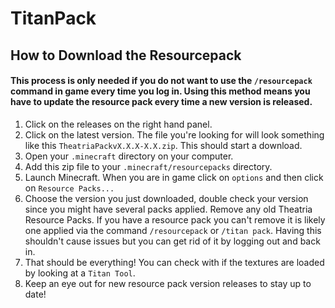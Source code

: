 # TitanPack

## How to Download the Resourcepack

#### This process is only needed if you do not want to use the `/resourcepack` command in game every time you log in. Using this method means you have to update the resource pack every time a new version is released.

1. Click on the releases on the right hand panel.  
2. Click on the latest version. The file you're looking for will look something like this `TheatriaPackvX.X.X-X.X.zip`. This should start a download.  
3. Open your `.minecraft` directory on your computer.  
4. Add this zip file to your `.minecraft/resourcepacks` directory.  
5. Launch Minecraft. When you are in game click on `options` and then click on `Resource Packs...`
6. Choose the version you just downloaded, double check your version since you might have several packs applied. Remove any old Theatria Resource Packs. If you have a resource pack you can't remove it is likely one applied via the command `/resourcepack` or `/titan pack`. Having this shouldn't cause issues but you can get rid of it by logging out and back in.  
7. That should be everything! You can check with if the textures are loaded by looking at a `Titan Tool`.  
8. Keep an eye out for new resource pack version releases to stay up to date!  